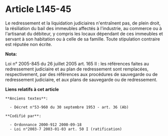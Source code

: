 # Article L145-45

Le redressement et la liquidation judiciaires n'entraînent pas, de plein droit, la résiliation du bail des immeubles affectés
à l'industrie, au commerce ou à l'artisanat du débiteur, y compris les locaux dépendant de ces immeubles et servant à son
habitation ou à celle de sa famille. Toute stipulation contraire est réputée non écrite.

**Nota:**

Loi n° 2005-845 du 26 juillet 2005 art. 165 II : les références faites au redressement judiciaire et au plan de redressement
sont remplacées, respectivement, par des références aux procédures de sauvegarde ou de redressement judiciaire, et aux plans
de sauvegarde ou de redressement.

**Liens relatifs à cet article**

	**Anciens textes**:

	  - Décret n°53-960 du 30 septembre 1953 - art. 36 (Ab)

	**Codifié par**:

	  - Ordonnance 2000-912 2000-09-18
	  - Loi n°2003-7 2003-01-03 art. 50 I (ratification)
